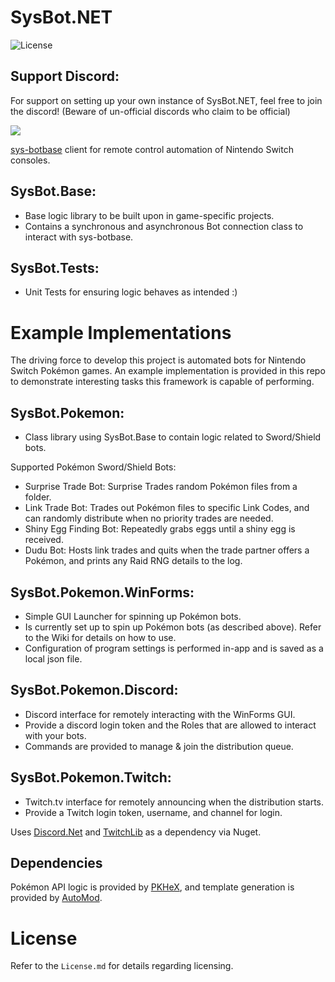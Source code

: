 # SysBot.NET
![License](https://img.shields.io/badge/License-AGPLv3-blue.svg)

## Support Discord:

For support on setting up your own instance of SysBot.NET, feel free to join the discord! (Beware of un-official discords who claim to be official)

[<img src="https://canary.discordapp.com/api/guilds/401014193211441153/widget.png?style=banner2">](https://discord.gg/tDMvSRv)

[sys-botbase](https://github.com/olliz0r/sys-botbase) client for remote control automation of Nintendo Switch consoles.

## SysBot.Base:
- Base logic library to be built upon in game-specific projects.
- Contains a synchronous and asynchronous Bot connection class to interact with sys-botbase.

## SysBot.Tests:
- Unit Tests for ensuring logic behaves as intended :)

# Example Implementations

The driving force to develop this project is automated bots for Nintendo Switch Pokémon games. An example implementation is provided in this repo to demonstrate interesting tasks this framework is capable of performing.

## SysBot.Pokemon:
- Class library using SysBot.Base to contain logic related to Sword/Shield bots.

Supported Pokémon Sword/Shield Bots:
- Surprise Trade Bot: Surprise Trades random Pokémon files from a folder.
- Link Trade Bot: Trades out Pokémon files to specific Link Codes, and can randomly distribute when no priority trades are needed.
- Shiny Egg Finding Bot: Repeatedly grabs eggs until a shiny egg is received.
- Dudu Bot: Hosts link trades and quits when the trade partner offers a Pokémon, and prints any Raid RNG details to the log.

## SysBot.Pokemon.WinForms:
- Simple GUI Launcher for spinning up Pokémon bots.
- Is currently set up to spin up Pokémon bots (as described above). Refer to the Wiki for details on how to use.
- Configuration of program settings is performed in-app and is saved as a local json file.

## SysBot.Pokemon.Discord:
- Discord interface for remotely interacting with the WinForms GUI.
- Provide a discord login token and the Roles that are allowed to interact with your bots.
- Commands are provided to manage & join the distribution queue.

## SysBot.Pokemon.Twitch:
- Twitch.tv interface for remotely announcing when the distribution starts.
- Provide a Twitch login token, username, and channel for login.

Uses [Discord.Net](https://github.com/discord-net/Discord.Net) and [TwitchLib](https://github.com/TwitchLib/TwitchLib) as a dependency via Nuget.

## Dependencies
Pokémon API logic is provided by [PKHeX](https://github.com/kwsch/PKHeX/), and template generation is provided by [AutoMod](https://github.com/architdate/PKHeX-Plugins/).

# License
Refer to the `License.md` for details regarding licensing.
